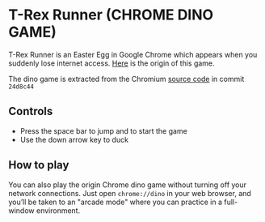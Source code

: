 # T-Rex Runner (CHROME DINO GAME)

T-Rex Runner is an Easter Egg in Google Chrome which appears when you suddenly lose internet access. [Here](https://www.blog.google/products/chrome/chrome-dino/) is the origin of this game.

The dino game is extracted from the Chromium [source code](https://cs.chromium.org/chromium/src/components/neterror/resources/offline.js) in commit `24d8c44`

## Controls

* Press the space bar to jump and to start the game
* Use the down arrow key to duck

## How to play

You can also play the origin Chrome dino game without turning off your network connections. Just open `chrome://dino` in your web browser, and you’ll be taken to an "arcade mode" where you can practice in a full-window environment.
